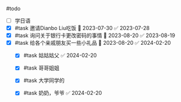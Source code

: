 #todo 

- [ ] 学日语
- [x] #task 邀请Dianbo Liu吃饭 📅 2023-07-30 ✅ 2023-07-28
- [x] #task 询问关于银行卡更改密码的事情 📅 2023-08-20 ✅ 2023-08-19
- [x] #task 给各个亲戚朋友买一些小礼品 📅 2023-08-20 ✅ 2024-02-20
	- [x] #task 姑姑姑父 ✅ 2024-02-20
	- [x] #task 哥哥姐姐
	- [x] #task 大学同学的
	- [x] #task 奶奶，爷爷 ✅ 2024-02-20



